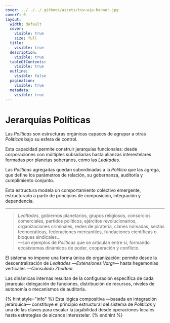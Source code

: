 ```yaml
---
cover: ../../../.gitbook/assets/tcw-wip-banner.jpg
coverY: 0
layout:
  width: default
  cover:
    visible: true
    size: full
  title:
    visible: true
  description:
    visible: true
  tableOfContents:
    visible: true
  outline:
    visible: false
  pagination:
    visible: true
  metadata:
    visible: true
---
```


# Jerarquías Políticas

Las _Políticas_ son estructuras orgánicas capaces de agrupar a otras _Políticas_ bajo su esfera de control.

Esta capacidad permite construir jerarquías funcionales: desde corporaciones con múltiples subsidiarias hasta alianzas interestelares formadas por planetas soberanos, como las _Lealtades_.

Las _Políticas_ agregadas quedan subordinadas a la _Política_ que las agrega, que define los parámetros de relación, su gobernanza, auditoría y cumplimiento conjunto.

Esta estructura modela un comportamiento colectivo emergente, estructurado a partir de principios de composición, integración y dependencia.

***

> _Lealtades_, gobiernos planetarios, grupos religiosos, consorcios comerciales, partidos políticos, ejércitos revolucionarios, organizaciones criminales, redes de piratería, clanes nómadas, sectas tecnocráticas, federaciones mercantiles, fundaciones científicas o bloques sindicales…\
> —son ejemplos de _Políticas_ que se articulan entre sí, formando ecosistemas dinámicos de poder, cooperación y conflicto.

El sistema no impone una forma única de organización: permite desde la descentralización de _Lealtades_ —_Extensiones Vargr_— hasta hegemonías verticales —_Consulado Zhodani_.

Las dinámicas internas resultan de la configuración específica de cada jerarquía: delegación de funciones, distribución de recursos, niveles de autonomía o mecanismos de auditoría.

{% hint style="info" %}
Esta lógica compositiva —basada en integración jerárquica— constituye el principio estructural del sistema de _Políticas_ y una de las claves para escalar la jugabilidad desde operaciones locales hasta estrategias de alcance interestelar.
{% endhint %}

